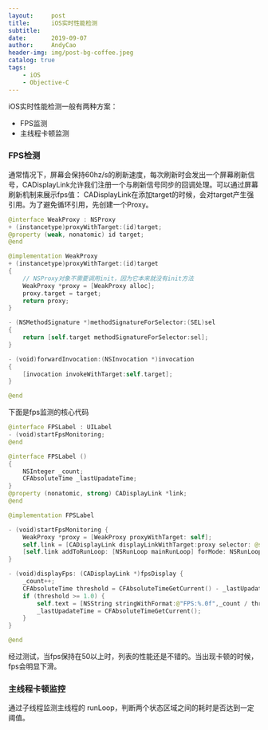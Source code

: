 ```yaml
---
layout:     post
title:      iOS实时性能检测
subtitle:   
date:       2019-09-07
author:     AndyCao
header-img: img/post-bg-coffee.jpeg
catalog: true
tags:
    - iOS
    - Objective-C
---
```


iOS实时性能检测一般有两种方案：
- FPS监测
- 主线程卡顿监测

### FPS检测
通常情况下，屏幕会保持60hz/s的刷新速度，每次刷新时会发出一个屏幕刷新信号，CADisplayLink允许我们注册一个与刷新信号同步的回调处理。可以通过屏幕刷新机制来展示fps值：
CADisplayLink在添加target的时候，会对target产生强引用。为了避免循环引用，先创建一个Proxy。

```swift
@interface WeakProxy : NSProxy
+ (instancetype)proxyWithTarget:(id)target;
@property (weak, nonatomic) id target;
@end

@implementation WeakProxy
+ (instancetype)proxyWithTarget:(id)target
{
    // NSProxy对象不需要调用init，因为它本来就没有init方法
    WeakProxy *proxy = [WeakProxy alloc];
    proxy.target = target;
    return proxy;
}

- (NSMethodSignature *)methodSignatureForSelector:(SEL)sel
{
    return [self.target methodSignatureForSelector:sel];
}

- (void)forwardInvocation:(NSInvocation *)invocation
{
    [invocation invokeWithTarget:self.target];
}

@end
```
下面是fps监测的核心代码
```swift
@interface FPSLabel : UILabel
- (void)startFpsMonitoring;
@end

@interface FPSLabel ()
{
    NSInteger _count;
    CFAbsoluteTime _lastUpadateTime;
}
@property (nonatomic, strong) CADisplayLink *link;
@end

@implementation FPSLabel

- (void)startFpsMonitoring {
    WeakProxy *proxy = [WeakProxy proxyWithTarget: self];
    self.link = [CADisplayLink displayLinkWithTarget:proxy selector: @selector(displayFps:)];
    [self.link addToRunLoop: [NSRunLoop mainRunLoop] forMode: NSRunLoopCommonModes];
}

- (void)displayFps: (CADisplayLink *)fpsDisplay {
    _count++;
    CFAbsoluteTime threshold = CFAbsoluteTimeGetCurrent() - _lastUpadateTime;
    if (threshold >= 1.0) {
        self.text = [NSString stringWithFormat:@"FPS:%.0f",_count / threshold];
        _lastUpadateTime = CFAbsoluteTimeGetCurrent();
    }
}

@end
```
经过测试，当fps保持在50以上时，列表的性能还是不错的。当出现卡顿的时候，fps会明显下滑。


### 主线程卡顿监控
通过子线程监测主线程的 runLoop，判断两个状态区域之间的耗时是否达到一定阈值。